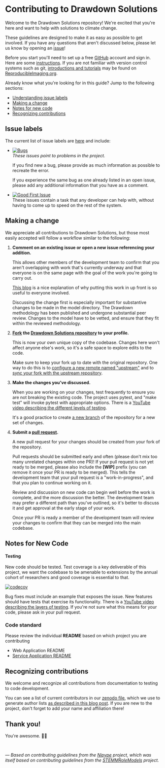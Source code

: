 # Contributing to Drawdown Solutions

Welcome to the Drawdown Solutions repository! We're excited that you're here and want to help
with solutions to climate change.

These guidelines are designed to make it as easy as possible to get involved. If you have any
questions that aren't discussed below, please let us know by opening an [issue][link_issues]!

Before you start you'll need to set up a free [GitHub][link_github] account and sign in. Here are some
[instructions][link_signupinstructions]. If you are not familiar with version control systems such as git,
[introductions and tutorials](http://www.reproducibleimaging.org/module-reproducible-basics/02-vcs/)
may be found on [ReproducibleImaging.org](https://www.reproducibleimaging.org/).

Already know what you're looking for in this guide? Jump to the following sections:
* [Understanding issue labels](#issue-labels)
* [Making a change](#making-a-change)
* [Notes for new code](#notes-for-new-code)
* [Recognizing contributions](#recognizing-contributions)

## Issue labels

The current list of issue labels are [here][link_labels] and include:

* [![Bugs](https://img.shields.io/badge/-bugs-fc2929.svg)][link_bugs]  
    *These issues point to problems in the project.*

    If you find new a bug, please provide as much information as possible to recreate the error.

    If you experience the same bug as one already listed in an open issue, please add any additional
    information that you have as a comment.

* [![Good First Issue](https://img.shields.io/badge/-good%20first%20issue-5319e7.svg)][link_goodfirstissue]  
    These issues contain a task that any developer can help with, without having to come up to speed on the rest of the system.


## Making a change

We appreciate all contributions to Drawdown Solutions, but those most easily accepted will follow a workflow
similar to the following:

1. **Comment on an existing issue or open a new issue referencing your addition.**  

    This allows other members of the development team to confirm that you aren't overlapping with work that's currently underway and that everyone is on the same page with the goal of the work you're going to carry out.  
  
    [This blog][link_pushpullblog] is a nice explanation of why putting this work in up front is so useful to everyone involved.  
  
    Discussing the change first is especially important for substantive changes to be made in the model directory. The Drawdown methodology has been published and undergone substantial peer review. Changes to the model have to be vetted, and ensure that they fit within the reviewed methodology.  

1. **[Fork][link_fork] the [Drawdown Solutions repository][link_ddsolutions] to your profile.**  

    This is now your own unique copy of the codebase. Changes here won't affect anyone else's work, so it's a safe space to explore edits to the code.  
  
    Make sure to keep your fork up to date with the original repository. One way to do this is to [configure a new remote named "upstream"](https://help.github.com/articles/configuring-a-remote-for-a-fork/) and to [sync your fork with the upstream repository][link_updateupstreamwiki].  

1. **Make the changes you've discussed.**  

    When you are working on your changes, test frequently to ensure you are not breaking the existing code. The project uses pytest, and "make test" will invoke pytest with appropriate options. There is a [YouTube video describing the different levels of testing](https://www.youtube.com/watch?v=K6P56qUkCrw).  

    It's a good practice to create [a new branch](https://help.github.com/articles/about-branches/) of the repository for a new set of changes.  

1. **Submit a [pull request][link_pullrequest].**  

    A new pull request for your changes should be created from your fork of the repository.  
  
    Pull requests should be submitted early and often (please don't mix too many unrelated changes within one PR)! If your pull request is not yet ready to be merged, please also include the **[WIP]** prefix (you can remove it once your PR is ready to be merged). This tells the development team that your pull request is a "work-in-progress", and that you plan to continue working on it.  

    Review and discussion on new code can begin well before the work is complete, and the more discussion the better. The development team may prefer a different path than you've outlined, so it's better to discuss it and get approval at the early stage of your work.  

    Once your PR is ready a member of the development team will review your changes to confirm that they can be merged into the main codebase.

## Notes for New Code

#### Testing
New code should be tested. Test coverage is a key deliverable of this project, we want the codebase to be
amenable to extensions by the annual cohort of researchers and good coverage is essential to that.

[![codecov](https://codecov.io/gh/ProjectDrawdown/solutions/branch/master/graph/badge.svg)](https://codecov.io/gh/ProjectDrawdown/solutions)

Bug fixes must include an example that exposes the issue.
New features should have tests that exercise its functionality. There is a [YouTube video describing the layers of testing](https://www.youtube.com/watch?v=K6P56qUkCrw0).
If you're not sure what this means for your code, please ask in your pull request.

### Code standard

Please review the individual __README__ based on which project you are contributing

* Web Application README
* [Service Application README](service/README.md)

## Recognizing contributions

We welcome and recognize all contributions from documentation to testing to code development.

You can see a list of current contributors in our [zenodo file][link_zenodo], which we use to
generate author lists [as described in this blog post](http://blog.chrisgorgolewski.org/2017/11/sharing-academic-credit-in-open-source.html).
If you are new to the project, don't forget to add your name and affiliation there!

## Thank you!

You're awesome. :wave::smiley:

<br>

*&mdash; Based on contributing guidelines from the [Nipype][link_nipype] project, which was
itself based on contributing guidelines from the [STEMMRoleModels][link_stemmrolemodels] project.*

[link_github]: https://github.com/
[link_ddsolutions]: https://github.com/ProjectDrawdown/solutions
[link_signupinstructions]: https://help.github.com/articles/signing-up-for-a-new-github-account
[link_issues]: https://github.com/ProjectDrawdown/solutions/issues
[link_labels]: https://github.com/ProjectDrawdown/solutions/labels
[link_discussingissues]: https://help.github.com/articles/discussing-projects-in-issues-and-pull-requests

[link_bugs]: https://github.com/ProjectDrawdown/solutions/labels/bug
[link_issue_template]: https://github.com/ProjectDrawdown/solutions/blob/master/.github/ISSUE_TEMPLATE.md
[link_goodfirstissue]: https://github.com/ProjectDrawdown/solutions/issues?q=is%3Aopen+is%3Aissue+label%3Agood-first-issue

[link_pullrequest]: https://help.github.com/articles/creating-a-pull-request-from-a-fork/
[link_fork]: https://help.github.com/articles/fork-a-repo/
[link_pushpullblog]: https://www.igvita.com/2011/12/19/dont-push-your-pull-requests/
[link_updateupstreamwiki]: https://help.github.com/articles/syncing-a-fork/

[link_cloning]: https://help.github.com/articles/cloning-a-repository/
[link_stemmrolemodels]: https://github.com/KirstieJane/STEMMRoleModels
[link_nipype]: https://github.com/nipy/nipype
[link_zenodo]: https://github.com/ProjectDrawdown/solutions/blob/master/.zenodo.json
